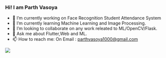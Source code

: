 ### Hi! I am Parth Vasoya 

- 🔭 I’m currently working on Face Recognition Student Attendance System
- 🌱 I’m currently learning Machine Learning and Image Processing.
- 👯 I’m looking to collaborate on any work releated to ML/OpenCV/Flask.
- 💬 Ask me about Flutter,Web and ML.
- 📫 How to reach me: On Email : parthvasoya1000@gmail.com

<img src="https://github-readme-stats.vercel.app/api?username=parthvasoya59&&show_icons=true&title_color=008ef2&icon_color=008ef2&text_color=daf7dc&bg_color=151515">
